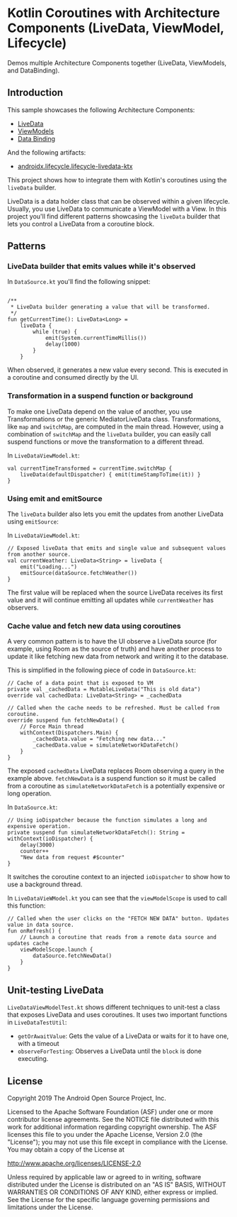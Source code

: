 Kotlin Coroutines with Architecture Components (LiveData, ViewModel, Lifecycle)
=============================================
Demos multiple Architecture Components together (LiveData, ViewModels, and DataBinding).

## Introduction
This sample showcases the following Architecture Components:

* [LiveData](https://developer.android.com/reference/android/arch/lifecycle/LiveData.html)
* [ViewModels](https://developer.android.com/reference/android/arch/lifecycle/ViewModel.html)
* [Data Binding](https://developer.android.com/topic/libraries/data-binding)


And the following artifacts:

* [androidx.lifecycle.lifecycle-livedata-ktx](https://developer.android.com/jetpack/androidx/releases/lifecycle)

This project shows how to integrate them with Kotlin's coroutines using the `liveData` builder. 

LiveData is a data holder class that can be observed within a given lifecycle. Usually, you use LiveData to communicate a ViewModel with a View. In this project you'll find different patterns showcasing the `liveData` builder that lets you control a LiveData from a coroutine block.

## Patterns

### LiveData builder that emits values while it's observed

In `DataSource.kt` you'll find the following snippet:

```

/**
 * LiveData builder generating a value that will be transformed.
 */
fun getCurrentTime(): LiveData<Long> =
    liveData {
        while (true) {
            emit(System.currentTimeMillis())
            delay(1000)
        }
    }
```

When observed, it generates a new value every second. This is executed in a coroutine and consumed directly by the UI.

### Transformation in a suspend function or background

To make one LiveData depend on the value of another, you use Transformations or the generic MediatorLiveData class.
Transformations, like `map` and `switchMap`, are computed in the main thread. However, using a combination of `switchMap` and the `liveData` builder, you can easily call suspend functions or move the transformation to a different thread.

In `LiveDataViewModel.kt`:

```
val currentTimeTransformed = currentTime.switchMap {
    liveData(defaultDispatcher) { emit(timeStampToTime(it)) }
}
```

### Using emit and emitSource

The `liveData` builder also lets you emit the updates from another LiveData using `emitSource`:

In `LiveDataViewModel.kt`:

```
// Exposed liveData that emits and single value and subsequent values from another source.
val currentWeather: LiveData<String> = liveData {
    emit("Loading...")
    emitSource(dataSource.fetchWeather())
}
```

The first value will be replaced when the source LiveData receives its first value and it will continue emitting all updates while `currentWeather` has observers.

### Cache value and fetch new data using coroutines

A very common pattern is to have the UI observe a LiveData source (for example, using Room as the source of truth) and have another process to update it like fetching new data from network and writing it to the database.

This is simplified in the following piece of code in `DataSource.kt`:

```
// Cache of a data point that is exposed to VM
private val _cachedData = MutableLiveData("This is old data")
override val cachedData: LiveData<String> = _cachedData

// Called when the cache needs to be refreshed. Must be called from coroutine.
override suspend fun fetchNewData() {
    // Force Main thread
    withContext(Dispatchers.Main) {
        _cachedData.value = "Fetching new data..."
        _cachedData.value = simulateNetworkDataFetch()
    }
}
```

The exposed `cachedData` LiveData replaces Room observing a query in the example above. `fetchNewData` is a suspend function so it must be called from a coroutine as `simulateNetworkDataFetch` is a potentially expensive or long operation.

In `DataSource.kt`:

```
// Using ioDispatcher because the function simulates a long and expensive operation.
private suspend fun simulateNetworkDataFetch(): String = withContext(ioDispatcher) {
    delay(3000)
    counter++
    "New data from request #$counter"
}
```

It switches the coroutine context to an injected `ioDispatcher` to show how to use a background thread.

In `LiveDataVieWModel.kt` you can see that the `viewModelScope` is used to call this function:

```
// Called when the user clicks on the "FETCH NEW DATA" button. Updates value in data source.
fun onRefresh() {
    // Launch a coroutine that reads from a remote data source and updates cache
    viewModelScope.launch {
        dataSource.fetchNewData()
    }
}
```

Unit-testing LiveData
-------------
`LiveDataViewModelTest.kt` shows different techniques to unit-test a class that exposes LiveData and uses coroutines. It uses two important functions in `LiveDataTestUtil`:
 - `getOrAwaitValue`:  Gets the value of a LiveData or waits for it to have one, with a timeout
 - `observeForTesting`: Observes a LiveData until the `block` is done executing.


License
--------

Copyright 2019 The Android Open Source Project, Inc.

Licensed to the Apache Software Foundation (ASF) under one or more contributor
license agreements.  See the NOTICE file distributed with this work for
additional information regarding copyright ownership.  The ASF licenses this
file to you under the Apache License, Version 2.0 (the "License"); you may not
use this file except in compliance with the License.  You may obtain a copy of
the License at

http://www.apache.org/licenses/LICENSE-2.0

Unless required by applicable law or agreed to in writing, software
distributed under the License is distributed on an "AS IS" BASIS, WITHOUT
WARRANTIES OR CONDITIONS OF ANY KIND, either express or implied.  See the
License for the specific language governing permissions and limitations under
the License.



